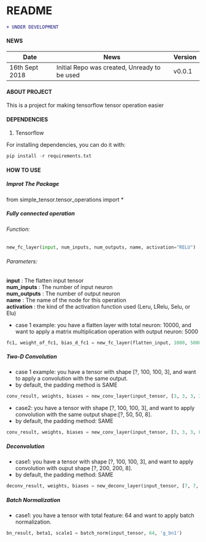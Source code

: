 # README #
```diff
+ UNDER DEVELOPMENT
```
#### NEWS
| Date       |                                                         News                                                                     |     Version       |
| ---------- | -------------------------------------------------------------------------------------------------------------------------------- | ----------------- |
|16th Sept 2018 | Initial Repo was created, Unready to be used  |      v0.0.1           |

#### ABOUT PROJECT
This is a project for making tensorflow tensor operation easier

#### DEPENDENCIES
1. Tensorflow 

For installing dependencies, you can do it with:
```python
pip install -r requirements.txt
```

#### HOW TO USE
##### Improt The Package
from simple_tensor.tensor_operations import *

##### Fully connected operation
###### Function:
```python
new_fc_layer(input, num_inputs, num_outputs, name, activation="RELU")
```

###### Parameters:
**input** : The flatten input tensor  
**num_inputs** : The number of input neuron  
**num_outputs** : The number of output neuron  
**name** : The name of the node for this operation  
**activation** : the kind of the activation function used (Leru, LRelu, Selu, or Elu)  


- case 1 example: you have a flatten layer with total neuron: 10000, and want to apply a matrix multiplication operation with output neuron: 5000
```python
fc1, weight_of_fc1, bias_d_fc1 = new_fc_layer(flatten_input, 1000, 5000, 'd_fc1', activation="RELU")
```

##### Two-D Convolution
- case 1 example: you have a tensor with shape [?, 100, 100, 3], and want to apply a convolution with the same output.
- by default, the padding method is SAME

```python
conv_result, weights, biases = new_conv_layer(input_tensor, [3, 3, 3, 3], 'g_conv1', activation='LRELU')
```
- case2: you have a tensor with shape [?, 100, 100, 3], and want to apply convolution with the same output shape:[?, 50, 50, 8].
- by default, the padding method: SAME
```python
conv_result, weights, biases = new_conv_layer(input_tensor, [3, 3, 3, 8], 'g_conv1', activation='LRELU', padding='SAME', strides=[1, 2, 2, 1])
```

##### Deconvolution
- case1: you have a tensor with shape [?, 100, 100, 3], and want to apply convolution with ouput shape [?, 200, 200, 8].
- by default, the padding method: SAME
```python
deconv_result, weights, biases = new_deconv_layer(input_tensor, [7, 7, 8, 3], [100, 100, 8], 'g_deconv3', 'LRELU', [1,2,2,1], 'SAME')
```

##### Batch Normalization
- case1: you have a tensor with total feature: 64 and want to apply batch normalization.
```python
bn_result, beta1, scale1 = batch_norm(input_tensor, 64, 'g_bn1')
```
